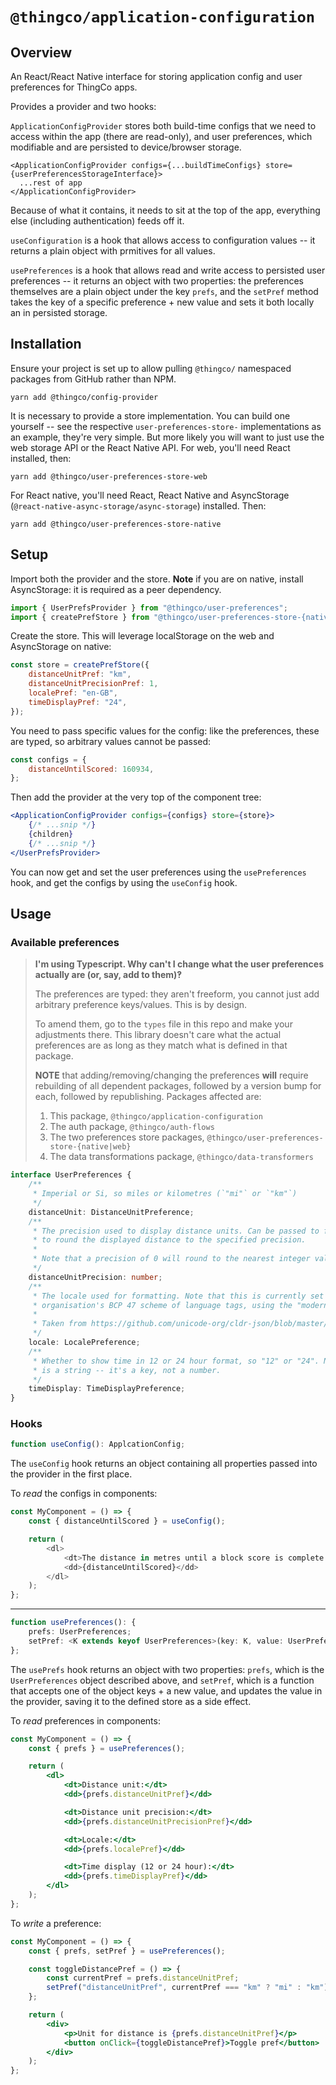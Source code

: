# `@thingco/application-configuration`

## Overview

An React/React Native interface for storing application config and user preferences for ThingCo apps.

Provides a provider and two hooks:

`ApplicationConfigProvider` stores both build-time configs that we need to access within the app
(there are read-only), and user preferences, which modifiable and are persisted to device/browser storage.

```
<ApplicationConfigProvider configs={...buildTimeConfigs} store={userPreferencesStorageInterface}>
  ...rest of app
</ApplicationConfigProvider>
```

Because of what it contains, it needs to sit at the top of the app, everything else (including authentication)
feeds off it.

`useConfiguration` is a hook that allows access to configuration values -- it returns a plain object with
prmitives for all values.

`usePreferences` is a hook that allows read and write access to persisted user preferences -- it returns an
object with two properties: the preferences themselves are a plain object under the key `prefs`, and the `setPref` method takes the key of a specific preference + new value and sets it both locally an in persisted
storage.

## Installation

Ensure your project is set up to allow pulling `@thingco/` namespaced packages from GitHub rather than NPM.

```
yarn add @thingco/config-provider
```

It is necessary to provide a store implementation. You can build one yourself -- see the respective `user-preferences-store-` implementations as an example, they're very simple. But more likely
you will want to just use the web storage API or the React Native API. For web, you'll need React installed, then:

```
yarn add @thingco/user-preferences-store-web
```

For React native, you'll need React, React Native and AsyncStorage (`@react-native-async-storage/async-storage`) installed. Then:

```
yarn add @thingco/user-preferences-store-native
```

## Setup

Import both the provider and the store. **Note** if you are on native, install AsyncStorage: it is required as a peer dependency.

```javascript
import { UserPrefsProvider } from "@thingco/user-preferences";
import { createPrefStore } from "@thingco/user-preferences-store-{native|web}";
```

Create the store. This will leverage localStorage on the web and AsyncStorage on native:

```javascript
const store = createPrefStore({
	distanceUnitPref: "km",
	distanceUnitPrecisionPref: 1,
	localePref: "en-GB",
	timeDisplayPref: "24",
});
```

You need to pass specific values for the config: like the preferences, these are typed, so
arbitrary values cannot be passed:

```javascript
const configs = {
	distanceUntilScored: 160934,
};
```

Then add the provider at the very top of the component tree:

```jsx
<ApplicationConfigProvider configs={configs} store={store}>
	{/* ...snip */}
	{children}
	{/* ...snip */}
</UserPrefsProvider>
```

You can now get and set the user preferences using the `usePreferences` hook, and get the configs by using the `useConfig` hook.

## Usage

### Available preferences

> **I'm using Typescript. Why can't I change what the user preferences actually are (or, say, add to them)‽**
>
> The preferences are typed: they aren't freeform, you cannot just add arbitrary preference keys/values. This is by design.
>
> To amend them, go to the `types` file in this repo and make your adjustments there. This library doesn't care what the actual preferences are as long as they match what is defined in that package.
>
> **NOTE** that adding/removing/changing the preferences **will** require rebuilding of all dependent packages,
> followed by a version bump for each, followed by republishing. Packages affected are:
>
> 1. This package, `@thingco/application-configuration`
> 2. The auth package, `@thingco/auth-flows`
> 3. The two preferences store packages, `@thingco/user-preferences-store-{native|web}`
> 4. The data transformations package, `@thingco/data-transformers`

```typescript
interface UserPreferences {
	/**
	 * Imperial or Si, so miles or kilometres (`"mi"` or `"km"`)
	 */
	distanceUnit: DistanceUnitPreference;
	/**
	 * The precision used to display distance units. Can be passed to formatting functions
	 * to round the displayed distance to the specified precision.
	 *
	 * Note that a precision of 0 will round to the nearest integer value.
	 */
	distanceUnitPrecision: number;
	/**
	 * The locale used for formatting. Note that this is currently set as the Unicode
	 * organisation's BCP 47 scheme of language tags, using the "modern" set.
	 *
	 * Taken from https://github.com/unicode-org/cldr-json/blob/master/cldr-json/cldr-core/availableLocales.json
	 */
	locale: LocalePreference;
	/**
	 * Whether to show time in 12 or 24 hour format, so "12" or "24". Note that this
	 * is a string -- it's a key, not a number.
	 */
	timeDisplay: TimeDisplayPreference;
}
```

### Hooks

```typescript
function useConfig(): ApplcationConfig;
```

The `useConfig` hook returns an object containing all properties passed into the provider in the first place.

To _read_ the configs in components:

```typescript
const MyComponent = () => {
	const { distanceUntilScored } = useConfig();

	return (
		<dl>
			<dt>The distance in metres until a block score is complete and a score can be calculated:</dt>
			<dd>{distanceUntilScored}</dd>
		</dl>
	);
};
```

---

```typescript
function usePreferences(): {
	prefs: UserPreferences;
	setPref: <K extends keyof UserPreferences>(key: K, value: UserPreferences[K]) => void;
};
```

The `usePrefs` hook returns an object with two properties: `prefs`, which is the `UserPreferences` object described above, and `setPref`, which is a function that accepts one of the object keys + a new value, and updates the value in the provider, saving it to the defined store as a side effect.

To _read_ preferences in components:

```jsx
const MyComponent = () => {
	const { prefs } = usePreferences();

	return (
		<dl>
			<dt>Distance unit:</dt>
			<dd>{prefs.distanceUnitPref}</dd>

			<dt>Distance unit precision:</dt>
			<dd>{prefs.distanceUnitPrecisionPref}</dd>

			<dt>Locale:</dt>
			<dd>{prefs.localePref}</dd>

			<dt>Time display (12 or 24 hour):</dt>
			<dd>{prefs.timeDisplayPref}</dd>
		</dl>
	);
};
```

To _write_ a preference:

```jsx
const MyComponent = () => {
	const { prefs, setPref } = usePreferences();

	const toggleDistancePref = () => {
		const currentPref = prefs.distanceUnitPref;
		setPref("distanceUnitPref", currentPref === "km" ? "mi" : "km");
	};

	return (
		<div>
			<p>Unit for distance is {prefs.distanceUnitPref}</p>
			<button onClick={toggleDistancePref}>Toggle pref</button>
		</div>
	);
};
```
